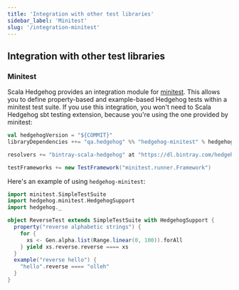 ```yaml
---
title: 'Integration with other test libraries'
sidebar_label: 'Minitest'
slug: '/integration-minitest'
---
```

## Integration with other test libraries

### Minitest

Scala Hedgehog provides an integration module for [minitest](https://github.com/monix/minitest). This allows you to define property-based and example-based Hedgehog tests within a minitest test suite. If you use this integration, you won't need to Scala Hedgehog sbt testing extension, because you're using the one provided by minitest:

```scala
val hedgehogVersion = "${COMMIT}"
libraryDependencies ++= "qa.hedgehog" %% "hedgehog-minitest" % hedgehogVersion

resolvers += "bintray-scala-hedgehog" at "https://dl.bintray.com/hedgehogqa/scala-hedgehog"

testFrameworks += new TestFramework("minitest.runner.Framework")
```

Here's an example of using `hedgehog-minitest`:

```scala
import minitest.SimpleTestSuite
import hedgehog.minitest.HedgehogSupport
import hedgehog._

object ReverseTest extends SimpleTestSuite with HedgehogSupport {
  property("reverse alphabetic strings") {
    for {
      xs <- Gen.alpha.list(Range.linear(0, 100)).forAll
    } yield xs.reverse.reverse ==== xs
  }
  example("reverse hello") {
    "hello".reverse ==== "olleh"
  }
}
```
